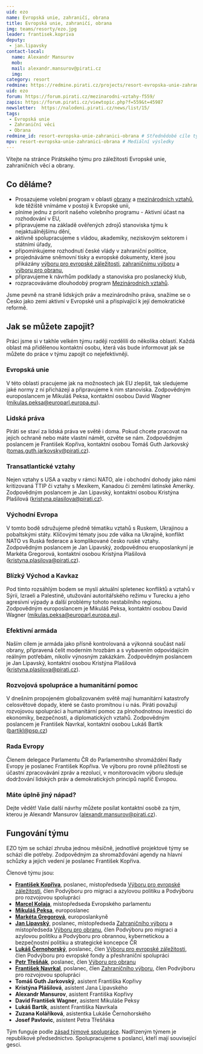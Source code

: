 ```yaml
---
uid: ezo
name: Evropská unie, zahraničí, obrana
title: Evropská unie, zahraničí, obrana
img: teams/resorty/ezo.jpg
leader: frantisek.kopriva
deputy:
 - jan.lipavsky
contact-local:
  name: Alexandr Mansurov
  mob:
  mail: alexandr.mansurov@pirati.cz
  img: 
category: resort
redmine: https://redmine.pirati.cz/projects/resort-evropska-unie-zahranici-obrana
uid: ezo
forum: https://forum.pirati.cz/mezinarodni-vztahy-f559/
zapis: https://forum.pirati.cz/viewtopic.php?f=559&t=45987
newsletter:  https://nalodeni.pirati.cz/news/list/15/
tags:
 - Evropská unie
 - Zahraniční věci
 - Obrana
redmine_id: resort-evropska-unie-zahranici-obrana # Střednědobé cíle týmu
mpv: resort-evropska-unie-zahranici-obrana # Mediální výsledky
---
```


Vítejte na stránce Pirátského týmu pro záležitosti Evropské unie, zahraničních věcí a obrany.

Co děláme?
----------

* Prosazujeme volební program v oblasti [obrany](/program/psp2017/obrana/) a [mezinárodních vztahů](/program/psp2017/mezinarodni-vztahy/), kde těžiště vnímáme v postoji k Evropské unii,
* plníme jednu z priorit našeho volebního programu - Aktivní účast na rozhodování v EU,
* připravujeme na základě ověřených zdrojů stanoviska týmu k nejaktuálnějšímu dění,
* aktivně spolupracujeme s vládou, akademiky, neziskovým sektorem i státními úřady,
* připomínkujeme rozhodnutí české vlády v zahraniční politice,
* projednáváme sněmovní tisky a evropské dokumenty, které jsou přikázány [výboru pro evropské záležitosti](http://www.psp.cz/sqw/hp.sqw?k=500), [zahraničnímu výboru](http://www.psp.cz/sqw/hp.sqw?k=3300) a [výboru pro obranu](http://www.psp.cz/sqw/hp.sqw?k=5000),
* připravujeme k návrhům podklady a stanoviska pro poslanecký klub,
* rozpracováváme dlouhodobý program [Mezinárodních vztahů](/program/dlouhodoby/mezinarodni-vztahy/).

Jsme pevně na straně lidských práv a mezinárodního práva, snažíme se o Česko jako zemi aktivní v Evropské unii a přispívající k její demokratické reformě.


Jak se můžete zapojit?
----------------------

Práci jsme si v takhle velkém týmu raději rozdělili do několika oblastí. Každá oblast má přidělenou kontaktní osobu, která vás bude informovat jak se můžete do práce v týmu zapojit co nejefektivněji.

### Evropská unie

V této oblasti pracujeme jak na možnostech jak EU zlepšit, tak sledujeme jaké normy z ní přicházejí a připravujeme k nim stanoviska. Zodpovědným europoslancem je Mikuláš Peksa, kontaktní osobou David Wagner (<mikulas.peksa@europarl.europa.eu>). 

### Lidská práva

Piráti se staví za lidská práva ve světě i doma. Pokud chcete pracovat na jejich ochraně nebo máte vlastní námět, ozvěte se nám. Zodpovědným poslancem je František Kopřiva, kontaktní osobou Tomáš Guth Jarkovský (<tomas.guth.jarkovsky@pirati.cz>).

### Transatlantické vztahy

Nejen vztahy s USA a vazby v rámci NATO, ale i obchodní dohody jako námi kritizovaná TTIP či vztahy s Mexikem, Kanadou či zeměmi latinské Ameriky. Zodpovědným poslancem je Jan Lipavský, kontaktní osobou Kristýna Plašilová (<kristyna.plasilova@pirati.cz>).

### Východní Evropa

V tomto bodě sdružujeme předně tématiku vztahů s Ruskem, Ukrajinou a pobaltskými státy. Klíčovými tématy jsou zde válka na Ukrajině, konflikt NATO vs Ruská federace a komplikované česko ruské vztahy. Zodpovědným poslancem je Jan Lipavský, zodpovědnou eruoposlankyní je Markéta Gregorová, kontaktní osobou Kristýna Plašilová (<kristyna.plasilova@pirati.cz>).

### Blízký Východ a Kavkaz

Pod tímto rozsáhlým bodem se myslí aktuální spletenec konfliktů a vztahů v Sýrii, Izraeli a Palestině, utužování autoritářského režimu v Turecku a jeho agresivní výpady a další problémy tohoto nestabilního regionu. Zodpovědným europoslancem je Mikuláš Peksa, kontaktní osobou David Wagner (<mikulas.peksa@europarl.europa.eu>).

### Efektivní armáda

Naším cílem je armáda jako přísně kontrolovaná a výkonná součást naší obrany, připravená čelit moderním hrozbám a s vybavením odpovídajícím reálným potřebám, nikoliv výnosným zakázkám. Zodpovědným poslancem je Jan Lipavský, kontaktní osobou Kristýna Plašilová (<kristyna.plasilova@pirati.cz>).

### Rozvojová spolupráce a humanitární pomoc

V dnešním propojeném globalizovaném světě mají humanitární katastrofy celosvětové dopady, které se často promítnou i u nás. Piráti považují rozvojovou spolupráci a humanitární pomoc za plnohodnotnou investici do ekonomiky, bezpečnosti, a diplomatických vztahů. Zodpovědným poslancem je František Navrkal, kontaktní osobou Lukáš Bartík (<bartikl@psp.cz>)

### Rada Evropy

Členem delegace Parlamentu ČR do Parlamentního shromáždění Rady Evropy je poslanec František Kopřiva. Ve výboru pro rovné příležitosti se účastní zpracovávání zpráv a rezolucí, v monitorovacím výboru sleduje dodržování lidských práv a demokratických principů napříč Evropou.

### Máte úplně jiný nápad?

Dejte vědět! Vaše další návrhy můžete posílat kontaktní osobě za tým, kterou je Alexandr Mansurov (<alexandr.mansurov@pirati.cz>).



Fungování týmu
---------------

EZO tým se schází zhruba jednou měsíčně, jednotlivé projektové týmy se schází dle potřeby. Zodpovědným za shromažďování agendy na hlavní schůzky a jejich vedení je poslanec František Kopřiva.

Členové týmu jsou:

* **[František Kopřiva](/lide/frantisek-kopriva)**, poslanec, místopředseda [Výboru pro evropské záležitosti](https://www.psp.cz/sqw/hp.sqw?k=500), člen Podvýboru pro migraci a azylovou politiku a Podvýboru pro rozvojovou spolupráci
* **[Marcel Kolaja](/lide/marcel-kolaja)**, místopředseda Evropského parlamentu
* **[Mikuláš Peksa](/lide/mikulas-peksa)**, europoslanec
* **[Markéta Gregorová](/lide/marketa-gregorova)**, europoslankyně
* **[Jan Lipavský](/lide/jan-lipavsky)**, poslanec, místopředseda [Zahraničního výboru](https://www.psp.cz/sqw/hp.sqw?k=3300) a místopředseda [Výboru pro obranu](https://www.psp.cz/sqw/hp.sqw?k=5000), člen Podvýboru pro migraci a azylovou politiku a Podvýboru pro obrannou, kybernetickou a bezpečnostní politiku a strategické koncepce ČR
* **[Lukáš Černohorský](/lide/lukas-cernohorsky)**, poslanec, člen [Výboru pro evropské záležitosti](https://www.psp.cz/sqw/hp.sqw?k=500), člen Podvýboru pro evropské fondy a přeshraniční spolupráci
* **[Petr Třešňák](/lide/petr-tresnak)**, poslanec, člen [Výboru pro obranu](https://www.psp.cz/sqw/hp.sqw?k=5000)
* **[František Navrkal](/lide/frantisek-navrkal)**, poslanec, člen [Zahraničního výboru](https://www.psp.cz/sqw/hp.sqw?k=3300), člen Podvýboru pro rozvojovou spolupráci
* **Tomáš Guth Jarkovský**, asistent Františka Kopřivy
* **Kristýna Plášilová**, asistent Jana Lipavského
* **Alexandr Mansurov**, asistent Františka Kopřivy
* **David František Wagner**, asistent Mikuláše Peksy
* **Lukáš Bartík**, asistent Františka Navrkala
* **Zuzana Koláříková**, asistentka Lukáše Černohorského
* **Josef Pavlovic**, asistent Petra Třešňáka

Tým funguje podle [zásad týmové spolupráce](https://wiki.pirati.cz/rules/or_zatys). Nadřízeným týmem je republikové předsednictvo. Spolupracujeme s poslanci, kteří mají související gesci.
